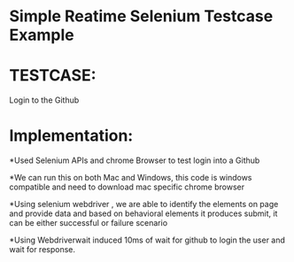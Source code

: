 # Simple Reatime Selenium Testcase Example
# TESTCASE:
 Login to the Github
# Implementation:
 *Used Selenium APIs  and chrome Browser to test login into a Github
 
 *We can run this on both Mac and Windows, this code is windows compatible and need to download mac specific chrome browser
 
 *Using selenium webdriver , we are able to identify the elements on page and provide data and based on behavioral elements it produces submit, it can be either successful or failure scenario

 *Using Webdriverwait induced 10ms of wait for github to login the user and wait for response.
